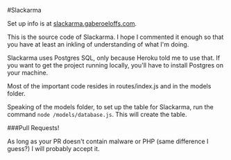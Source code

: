 #Slackarma

Set up info is at [slackarma.gaberoeloffs.com](slackarma.gaberoeloffs.com).

This is the source code of Slackarma. I hope I commented it enough so
that you have at least an inkling of understanding of what I'm
doing.

Slackarma uses Postgres SQL, only because Heroku told me to use that.
If you want to get the project running locally, you'll have to install
Postgres on your machine.

Most of the important code resides in routes/index.js and in the models folder.

Speaking of the models folder, to set up the table for Slackarma, run the command
`node /models/database.js`. This will create the table.

###Pull Requests!

As long as your PR doesn't contain malware or PHP (same difference I guess?) I
will probably accept it.
